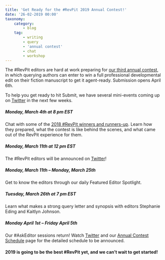 ```yaml
---
title: 'Get Ready for the #RevPit 2019 Annual Contest!'
date: '26-02-2019 00:00'
taxonomy:
    category:
        - blog
    tag:
        - writing
        - query
        - 'annual contest'
        - chat
        - workshop
---
```


The #RevPit editors are hard at work preparing for [our third annual contest](https://www.reviseresub.com/annual-contest), in which querying authors can enter to win a full professional developmental edit on their fiction manuscript to get it agent-ready. Submission opens April 6th.

To help you get ready to hit Submit, we have several mini-events coming up on [Twitter](http://www.twitter.com/reviseresub?target=_blank) in the next few weeks. 

##### Monday, March 4th at 8 pm EST

Chat with some of the [2018 #RevPit winners and runners-up](https://www.reviseresub.com/showcase/revise-and-resub-2018-winners-announced). Learn how they prepared, what the contest is like behind the scenes, and what came out of the RevPit experience for them. 

##### Monday, March 11th at 12 pm EST

The #RevPit editors will be announced on [Twitter](http://www.twitter.com/reviseresub?target=_blank)! 

##### Monday, March 11th – Monday, March 25th

Get to know the editors through our daily Featured Editor Spotlight. 

##### Tuesday, March 26th at 7 pm EST

Learn what makes a strong query letter and synopsis with editors Stephanie Eding and Kaitlyn Johnson.

##### Monday April 1st – Friday April 5th

Our #AskEditor sessions return! Watch [Twitter](http://www.twitter.com/reviseresub?target=_blank) and our [Annual Contest Schedule](https://www.reviseresub.com/annual-contest/schedule) page for the detailed schedule to be announced. 


#### 2019 is going to be the best #RevPit yet, and we can’t wait to get started!